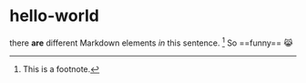# hello-world

there **are** different Markdown elements *in* this sentence. [^1]
So ==funny== 😹

[^1]: This is a footnote. 
